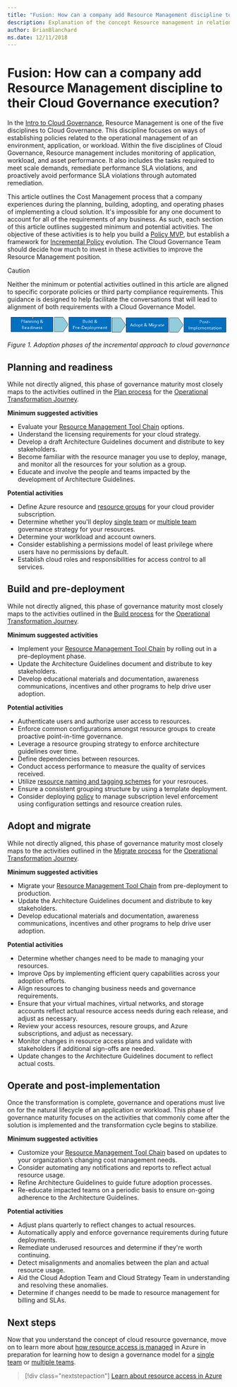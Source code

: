```yaml
---
title: "Fusion: How can a company add Resource Management discipline to their Cloud Governance execution?"
description: Explanation of the concept Resource management in relation to cloud governance
author: BrianBlanchard
ms.date: 12/11/2018
---
```


# Fusion: How can a company add Resource Management discipline to their Cloud Governance execution?

In the [Intro to Cloud Governance](../overview.md), Resource Management is one of the five disciplines to Cloud Governance. This discipline focuses on ways of establishing policies related to the operational management of an environment, application, or workload. Within the five disciplines of Cloud Governance, Resource management includes monitoring of application, workload, and asset performance. It also includes the tasks required to meet scale demands, remediate performance SLA violations, and proactively avoid performance SLA violations through automated remediation.

This article outlines the Cost Management process that a company experiences during the planning, building, adopting, and operating phases of implementing a cloud solution. It's impossible for any one document to account for all of the requirements of any business. As such, each section of this article outlines suggested minimum and potential activities. The objective of these activities is to help you build a [Policy MVP](../policy-compliance/overview.md), but establish a framework for [Incremental Policy](../policy-compliance/overview.md) evolution. The Cloud Governance Team should decide how much to invest in these activities to improve the Resource Management position.

> [!CAUTION]
> Neither the minimum or potential activities outlined in this article are aligned to specific corporate policies or third party compliance requirements. This guidance is designed to help facilitate the conversations that will lead to alignment of both requirements with a Cloud Governance Model.

![Four phases of adoption](../../_images/adoption-phases.png)

*Figure 1. Adoption phases of the incremental approach to cloud governance*

## Planning and readiness

While not directly aligned, this phase of governance maturity most closely maps to the activities outlined in the [Plan process](../../transformation-journeys/operational-transformation/plan.md) for the [Operational Transformation Journey](../../transformation-journeys/operational-transformation/overview.md).

**Minimum suggested activities**

* Evaluate your [Resource Management Tool Chain](toolchain.md) options.
* Understand the licensing requirements for your cloud strategy.
* Develop a draft Architecture Guidelines document and distribute to key stakeholders.
* Become familiar with the resource manager you use to deploy, manage, and monitor all the resources for your solution as a group.
* Educate and involve the people and teams impacted by the development of Architecture Guidelines.

**Potential activities**

* Define Azure resource and [resource groups](https://review.docs.microsoft.com/en-us/azure/architecture/cloud-adoption/governance/resource-management/azure-resource-access?branch=brian%2FCOMIntegration) for your cloud provider subscription. 
* Determine whether you'll deploy [single team](https://review.docs.microsoft.com/en-us/azure/architecture/cloud-adoption/governance/resource-management/governance-single-team?branch=brian%2FCOMIntegration) or [multiple team](https://review.docs.microsoft.com/en-us/azure/architecture/cloud-adoption/governance/resource-management/governance-multiple-teams?branch=brian%2FCOMIntegration) governance strategy for your resources. 
* Determine your worlkload and account owners.
* Consider establishing a permissions model of least privilege where users have no permissions by default. 
* Establish cloud roles and responsibilities for access control to all services.

## Build and pre-deployment

While not directly aligned, this phase of governance maturity most closely maps to the activities outlined in the [Build process](../../transformation-journeys/operational-transformation/build.md) for the [Operational Transformation Journey](../../transformation-journeys/operational-transformation/overview.md).

**Minimum suggested activities**

* Implement your [Resource Management Tool Chain](toolchain.md) by rolling out in a pre-deployment phase.
* Update the Architecture Guidelines document and distribute to key stakeholders.
* Develop educational materials and documentation, awareness communications, incentives and other programs to help drive user adoption.

**Potential activities**
* Authenticate users and authorize user access to resources.
* Enforce common configurations amongst resource groups to create proactive point-in-time governance.
* Leverage a resource grouping strategy to enforce architecture guidelines over time.
* Define dependencies between resources.
* Conduct access performance to measure the quality of services received.
* Utilize [resource naming and tagging schemes](https://review.docs.microsoft.com/en-us/azure/architecture/cloud-adoption/infrastructure/resource-tagging/overview?branch=brian%2FCOMIntegration) for your resrouces. 
* Ensure a consistent grouping structure by using a template deployment.
* Consider deploying [policy](https://docs.microsoft.com/en-us/azure/governance/policy/overview) to manage subscription level enforcement using configuration settings and resource creation rules. 

## Adopt and migrate

While not directly aligned, this phase of governance maturity most closely maps to the activities outlined in the [Migrate process](../../transformation-journeys/operational-transformation/migrate.md) for the [Operational Transformation Journey](../../transformation-journeys/operational-transformation/overview.md).

**Minimum suggested activities**

* Migrate your [Resource Management Tool Chain](toolchain.md) from pre-deployment to production.
* Update the Architecture Guidelines document and distribute to key stakeholders.
* Develop educational materials and documentation, awareness communications, incentives and other programs to help drive user adoption.

**Potential activities**
* Determine whether changes need to be made to managing your resources.
* Improve Ops by implementing efficient query capabilities across your adoption efforts. 
* Align resources to changing business needs and governance requirements.
* Ensure that your virtual machines, virtual networks, and storage accounts reflect actual resource access needs during each release, and adjust as necessary.
* Review your access resources, resoure groups, and Azure subscriptions, and adjust as necessary.
* Monitor changes in resource access plans and validate with stakeholders if additional sign-offs are needed.
* Update changes to the Architecture Guidelines document to reflect actual costs.

## Operate and post-implementation

Once the transformation is complete, governance and operations must live on for the natural lifecycle of an  application or workload. This phase of governance maturity focuses on the activities that commonly come after the solution is implemented and the transformation cycle begins to stabilize.

**Minimum suggested activities**

* Customize your [Resource Management Tool Chain](toolchain.md) based on updates to your organization’s changing cost management needs.
* Consider automating any notifications and reports to reflect actual resource usage.
* Refine Architecture Guidelines to guide future adoption processes.
* Re-educate impacted teams on a periodic basis to ensure on-going adherence to the Architecture Guidelines.

**Potential activities**

* Adjust plans quarterly to reflect changes to actual resources.
* Automatically apply and enforce governance requirements during future deployments.
* Remediate underused resources and determine if they're worth continuing.
* Detect misalignments and anomalies between the plan and actual resource usage.
* Aid the Cloud Adoption Team and Cloud Strategy Team in understanding and resolving these anomalies. 
* Determine if changes needd to be made to resource management for billing and SLAs.

## Next steps

Now that you understand the concept of cloud resource governance, move on to learn more about [how resource access is managed](azure-resource-access.md) in Azure in preparation for learning how to design a governance model for a [single team](governance-single-team.md) or [multiple teams](governance-multiple-teams.md).

> [!div class="nextstepaction"]
> [Learn about resource access in Azure](azure-resource-access.md)
